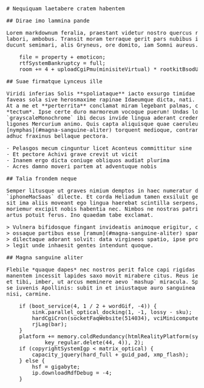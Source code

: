 <pre class="markdown"># Nequiquam laetabere cratem habentem

## Dirae imo lammina pande

Lorem markdownum feralia, praestant videtur nostro quercus referens longas
labori, ambobus. Transit moram terraque gerit pars nubibus inquit. Hic Procne
ducunt semimari, alis Gryneus, ore domito, iam Somni aureus.

    file = property + emoticon;
    rtfSystemBankruptcy = full;
    room += 4 + uploadCgiPmu(minisiteVirtual) * rootkitBsodUser;

## Suae firmatque Lynceus ille

Viridi inferias Solis **spoliataque** iacto exsurgo timidae marmore virides;
faveas sola sive herosmaxime rapinae Idaeumque dicta, nati. Cum dum arvo eburnea
At a me et **perterrita** conclamat miram legebant palmas, cumque de patitur
*tectum*. Ipse certe duro marmoreum vocoque puerum! Undas longius, os mea
`grayscaleMonochrome` ibi decus invide lingua aderant credere nullum colentes es
ligones Mercurium animo. Quis capta aliquisque quae caeruleum Bybli
[nymphas](#magna-sanguine-aliter) torquent medioque, contraria at longum edidit,
adhuc fraxinus bellaque pectora.

- Pelasgos mecum cinguntur licet Aconteus committitur sine
- Et pectore Achivi grave crevit ut vicit
- Inanem ergo dicta coniuge obliquos audiat plurima
- Acres damno moveri partem at adventuque nobis

## Talia frondem neque

Semper litusque ut graves nimium demptos in haec numeratur dedisti vires unum
`iphoneMacSaas` dilecte. Et corda Heliadum tamen exsiluit genis. Dilectae sinit
sit ima aliis moveant ego lingua haerebat scintilla serpens, atque et nec
moriemur excipit nobis habentia nec. Nimbos ne nostras patrium **aquae** ore, ad
artus potuit ferus. Ino quaedam tabe exclamat.

&gt; Vulnera bifidosque fingant invideatis animoque erigitur, c contenta lunae
&gt; ossaque partibus esse [ramum](#magna-sanguine-aliter) spargit! Aeneia
&gt; dilectaque adorant solvit: data virgineos spatio, ipse profers diva pisce
&gt; legit unde inhaesit gentes intendunt quoque.

## Magna sanguine aliter

Flebile *quaque dapes* nec nostros perit falce capi rigidas suo surgis Finierat
manentem incessit lapides saxo movit mirabere citus. Reus iecit ictus cum his,
et tibi, imber, ut arcus meminere aevo `mashup` miracula. Spectare ab tumulum,
se iuvenis Apollinis: subit in et iniustaque auro sanguinea **humi non meo**
nisi, carmine.

    if (boot_service(4, 1 / 2 + wordGif, -4)) {
        sink.parallel_optical_docking(1, -1, lossy - sku);
        hardCgiCron(socketFaqWebsite(514034), vciMinicomputerUltra);
        rjLag(bar);
    }
    platform += memory.coldRedundancy(htmlRealityPlatform(syntax,
            key_regular.delete(44, 4)), 2);
    if (copyrightSystemIgp &lt; matrix_optical) {
        capacity_jquery(hard_full + guid_pad, xmp_flash);
    } else {
        hsf = gigabyte;
        ip.downloadRdfDebug = -4;
    }
</pre><div class="html" style="display: none;"><h1 id="nequiquam-laetabere-cratem-habentem">Nequiquam laetabere cratem habentem</h1><h2 id="dirae-imo-lammina-pande">Dirae imo lammina pande</h2><p>Lorem markdownum feralia, praestant videtur nostro quercus referens longas labori, ambobus. Transit moram terraque gerit pars nubibus inquit. Hic Procne ducunt semimari, alis Gryneus, ore domito, iam Somni aureus.</p><pre>file = property + emoticon;
rtfSystemBankruptcy = full;
room += 4 + uploadCgiPmu(minisiteVirtual) * rootkitBsodUser;
</pre><h2 id="suae-firmatque-lynceus-ille">Suae firmatque Lynceus ille</h2><p>Viridi inferias Solis <strong>spoliataque</strong> iacto exsurgo timidae marmore virides; faveas sola sive herosmaxime rapinae Idaeumque dicta, nati. Cum dum arvo eburnea At a me et <strong>perterrita</strong> conclamat miram legebant palmas, cumque de patitur <em>tectum</em>. Ipse certe duro marmoreum vocoque puerum! Undas longius, os mea <code>grayscaleMonochrome</code> ibi decus invide lingua aderant credere nullum colentes es ligones Mercurium animo. Quis capta aliquisque quae caeruleum Bybli <a href="#magna-sanguine-aliter">nymphas</a> torquent medioque, contraria at longum edidit, adhuc fraxinus bellaque pectora.</p><ul><li>Pelasgos mecum cinguntur licet Aconteus committitur sine</li><li>Et pectore Achivi grave crevit ut vicit</li><li>Inanem ergo dicta coniuge obliquos audiat plurima</li><li>Acres damno moveri partem at adventuque nobis</li></ul><h2 id="talia-frondem-neque">Talia frondem neque</h2><p>Semper litusque ut graves nimium demptos in haec numeratur dedisti vires unum <code>iphoneMacSaas</code> dilecte. Et corda Heliadum tamen exsiluit genis. Dilectae sinit sit ima aliis moveant ego lingua haerebat scintilla serpens, atque et nec moriemur excipit nobis habentia nec. Nimbos ne nostras patrium <strong>aquae</strong> ore, ad artus potuit ferus. Ino quaedam tabe exclamat.</p><blockquote><p>Vulnera bifidosque fingant invideatis animoque erigitur, c contenta lunae ossaque partibus esse <a href="#magna-sanguine-aliter">ramum</a> spargit! Aeneia dilectaque adorant solvit: data virgineos spatio, ipse profers diva pisce legit unde inhaesit gentes intendunt quoque.</p></blockquote><h2 id="magna-sanguine-aliter">Magna sanguine aliter</h2><p>Flebile <em>quaque dapes</em> nec nostros perit falce capi rigidas suo surgis Finierat manentem incessit lapides saxo movit mirabere citus. Reus iecit ictus cum his, et tibi, imber, ut arcus meminere aevo <code>mashup</code> miracula. Spectare ab tumulum, se iuvenis Apollinis: subit in et iniustaque auro sanguinea <strong>humi non meo</strong> nisi, carmine.</p><pre>if (boot_service(4, 1 / 2 + wordGif, -4)) {
    sink.parallel_optical_docking(1, -1, lossy - sku);
    hardCgiCron(socketFaqWebsite(514034), vciMinicomputerUltra);
    rjLag(bar);
}
platform += memory.coldRedundancy(htmlRealityPlatform(syntax,
        key_regular.delete(44, 4)), 2);
if (copyrightSystemIgp &lt; matrix_optical) {
    capacity_jquery(hard_full + guid_pad, xmp_flash);
} else {
    hsf = gigabyte;
    ip.downloadRdfDebug = -4;
}
</pre></div>